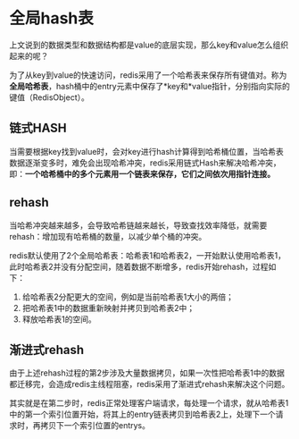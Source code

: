 # 全局hash表

上文说到的数据类型和数据结构都是value的底层实现，那么key和value怎么组织起来的呢？

为了从key到value的快速访问，redis采用了一个哈希表来保存所有键值对。称为**全局哈希表**，hash桶中的entry元素中保存了\*key和\*value指针，分别指向实际的键值（RedisObject）。

## 链式HASH

当需要根据key找到value时，会对key进行hash计算得到哈希桶位置，当哈希表数据逐渐变多时，难免会出现哈希冲突，redis采用链式Hash来解决哈希冲突，即：**一个哈希桶中的多个元素用一个链表来保存，它们之间依次用指针连接。**

## rehash

当哈希冲突越来越多，会导致哈希链越来越长，导致查找效率降低，就需要rehash：增加现有哈希桶的数量，以减少单个桶的冲突。

redis默认使用了2个全局哈希表：哈希表1和哈希表2，一开始默认使用哈希表1，此时哈希表2并没有分配空间，随着数据不断增多，redis开始rehash，过程如下：

1. 给哈希表2分配更大的空间，例如是当前哈希表1大小的两倍；
2. 把哈希表1中的数据重新映射并拷贝到哈希表2中；
3. 释放哈希表1的空间。

## 渐进式rehash

由于上述rehash过程的第2步涉及大量数据拷贝，如果一次性把哈希表1中的数据都迁移完，会造成redis主线程阻塞，redis采用了渐进式rehash来解决这个问题。

其实就是在第二步时，redis正常处理客户端请求，每处理一个请求，就从哈希表1中的第一个索引位置开始，将其上的entry链表拷贝到哈希表2上，处理下一个请求时，再拷贝下一个索引位置的entrys。
